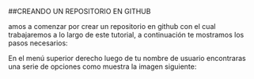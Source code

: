 ##CREANDO UN REPOSITORIO EN GITHUB

amos a comenzar por crear un repositorio en github con el cual trabajaremos a lo largo de este tutorial, a continuación te mostramos los pasos necesarios:

En el menú superior derecho luego de tu nombre de usuario encontraras una serie de opciones como muestra la imagen siguiente: